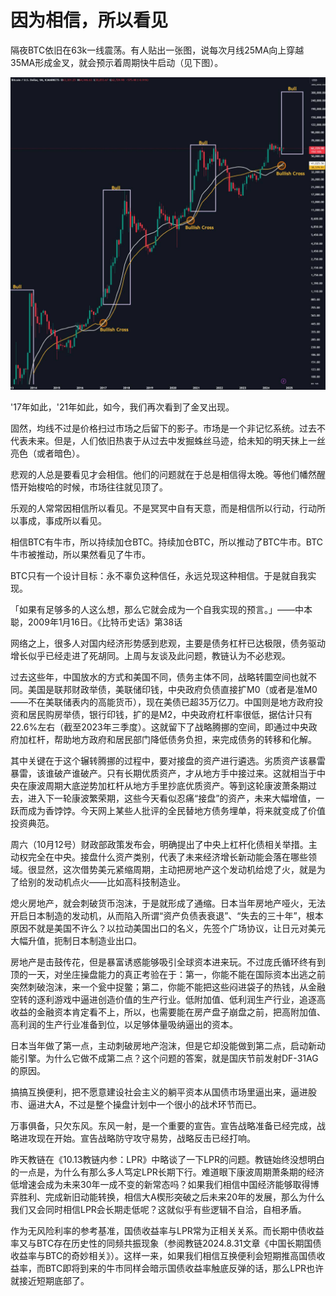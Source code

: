 # 因为相信，所以看见

隔夜BTC依旧在63k一线震荡。有人贴出一张图，说每次月线25MA向上穿越35MA形成金叉，就会预示着周期快牛启动（见下图）。

![](2024-10-14-A01.jpeg)

'17年如此，'21年如此，如今，我们再次看到了金叉出现。

固然，均线不过是价格扫过市场之后留下的影子。市场是一个非记忆系统。过去不代表未来。但是，人们依旧热衷于从过去中发掘蛛丝马迹，给未知的明天抹上一丝亮色（或者暗色）。

悲观的人总是要看见才会相信。他们的问题就在于总是相信得太晚。等他们幡然醒悟开始梭哈的时候，市场往往就见顶了。

乐观的人常常因相信所以看见。不是冥冥中自有天意，而是相信所以行动，行动所以事成，事成所以看见。

相信BTC有牛市，所以持续加仓BTC。持续加仓BTC，所以推动了BTC牛市。BTC牛市被推动，所以果然看见了牛市。

BTC只有一个设计目标：永不辜负这种信任，永远兑现这种相信。于是就自我实现。

「如果有足够多的人这么想，那么它就会成为一个自我实现的预言。」——中本聪，2009年1月16日。《比特币史话》第38话

网络之上，很多人对国内经济形势感到悲观，主要是债务杠杆已达极限，债务驱动增长似乎已经走进了死胡同。上周与友谈及此问题，教链认为不必悲观。

过去这些年，中国放水的方式和美国不同，债务主体不同，战略转圜空间也就不同。美国是联邦财政举债，美联储印钱，中央政府负债直接扩M0（或者是准M0——不在美联储表内的高能货币），现在美债已超35万亿刀。中国则是地方政府投资和居民购房举债，银行印钱，扩的是M2，中央政府杠杆率很低，据估计只有22.6%左右（截至2023年三季度）。这就留下了战略腾挪的空间，即通过中央政府加杠杆，帮助地方政府和居民部门降低债务负担，来完成债务的转移和化解。

其中关键在于这个辗转腾挪的过程中，要对接盘的资产进行遴选。劣质资产该暴雷暴雷，该谁破产谁破产。只有长期优质资产，才从地方手中接过来。这就相当于中央在康波周期大底逆势加杠杆从地方手里抄底优质资产。等到这轮康波萧条期过去，进入下一轮康波繁荣期，这些今天看似忍痛“接盘”的资产，未来大幅增值，一跃而成为香饽饽。今天网上某些人批评的全民替地方债务埋单，将来就变成了价值投资典范。

周六（10月12号）财政部政策发布会，明确提出了中央上杠杆化债相关举措。主动权完全在中央。接盘什么资产类别，代表了未来经济增长新动能会落在哪些领域。很显然，这次借势美元紧缩周期，主动把房地产这个发动机给熄了火，就是为了给别的发动机点火——比如高科技制造业。

熄火房地产，就会刺破货币泡沫，于是就形成了通缩。日本当年房地产哑火，无法开启日本制造的发动机，从而陷入所谓“资产负债表衰退”、“失去的三十年”，根本原因不就是美国不许么？以拉动美国出口的名义，先签个广场协议，让日元对美元大幅升值，扼制日本制造业出口。

房地产是击鼓传花，但是暴富诱惑能够吸引全球资本进来玩。不过庞氏循环终有到顶的一天，对坐庄操盘能力的真正考验在于：第一，你能不能在国际资本出逃之前突然刺破泡沫，来一个瓮中捉鳖；第二，你能不能把这些闷进袋子的热钱，从金融空转的逐利游戏中逼进创造价值的生产行业。低附加值、低利润生产行业，追逐高收益的金融资本肯定看不上，所以，也需要能在房产盘子崩盘之前，把高附加值、高利润的生产行业准备到位，以足够体量吸纳逼出的资本。

日本当年做了第一点，主动刺破房地产泡沫，但是它却没能做到第二点，启动新动能引擎。为什么它做不成第二点？这个问题的答案，就是国庆节前发射DF-31AG的原因。

搞搞互换便利，把不愿意建设社会主义的躺平资本从国债市场里逼出来，逼进股市、逼进大A，不过是整个操盘计划中一个很小的战术环节而已。

万事俱备，只欠东风。东风一射，是一个重要的宣告。宣告战略准备已经完成，战略进攻现在开始。宣告战略防守攻守易势，战略反击已经打响。

昨天教链在《10.13教链内参：LPR》中略谈了一下LPR的问题。教链始终没想明白的一点是，为什么有那么多人笃定LPR长期下行。难道眼下康波周期萧条期的经济低增速会成为未来30年一成不变的新常态吗？如果我们相信中国经济能够取得博弈胜利、完成新旧动能转换，相信大A楔形突破之后未来20年的发展，那么为什么我们又会同时相信LPR会长期走低呢？这就似乎有些逻辑不自洽，自相矛盾。

作为无风险利率的参考基准，国债收益率与LPR常为正相关关系。而长期中债收益率又与BTC存在历史性的同频共振现象（参阅教链2024.8.31文章《中国长期国债收益率与BTC的奇妙相关》）。这样一来，如果我们相信互换便利会短期推高国债收益率，而BTC即将到来的牛市同样会暗示国债收益率触底反弹的话，那么LPR也许就接近短期底部了。
